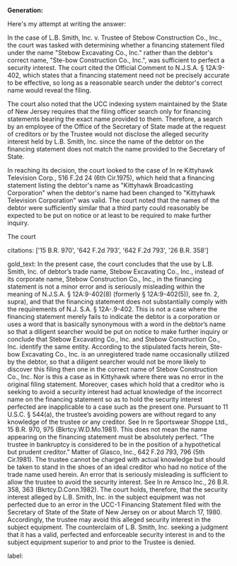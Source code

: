 **Generation:**

 Here's my attempt at writing the answer:

<answer>

In the case of L.B. Smith, Inc. v. Trustee of Stebow Construction Co., Inc., the court was tasked with determining whether a financing statement filed under the name "Stebow Excavating Co., Inc." rather than the debtor's correct name, "Ste-bow Construction Co., Inc.", was sufficient to perfect a security interest. The court cited the Official Comment to N.J.S.A. § 12A:9-402, which states that a financing statement need not be precisely accurate to be effective, so long as a reasonable search under the debtor's correct name would reveal the filing.

The court also noted that the UCC indexing system maintained by the State of New Jersey requires that the filing officer search only for financing statements bearing the exact name provided to them. Therefore, a search by an employee of the Office of the Secretary of State made at the request of creditors or by the Trustee would not disclose the alleged security interest held by L.B. Smith, Inc. since the name of the debtor on the financing statement does not match the name provided to the Secretary of State.

In reaching its decision, the court looked to the case of In re Kittyhawk Television Corp., 516 F.2d 24 (6th Cir.1975), which held that a financing statement listing the debtor's name as "Kittyhawk Broadcasting Corporation" when the debtor's name had been changed to "Kittyhawk Television Corporation" was valid. The court noted that the names of the debtor were sufficiently similar that a third party could reasonably be expected to be put on notice or at least to be required to make further inquiry.

The court

citations: ['15 B.R. 970', '642 F.2d 793', '642 F.2d 793', '26 B.R. 358']

gold_text: In the present case, the court concludes that the use by L.B. Smith, Inc. of debtor’s trade name, Stebow Excavating Co., Inc., instead of its corporate name, Stebow Construction Co., Inc., in the financing statement is not a minor error and is seriously misleading within the meaning of N.J.S.A. § 12A:9-402(8) (formerly § 12A:9-402(5)), see fn. 2, supra), and that the financing statement does not substantially comply with the requirements of N.J. S.A. § 12A-.9-402. This is not a case where the financing statement merely fails to indicate the debtor is a corporation or uses a word that is basically synonymous with a word in the debtor’s name so that a diligent searcher would be put on notice to make further inquiry or conclude that Stebow Excavating Co., Inc. and Stebow Construction Co., Inc. identify the same entity. According to the stipulated facts herein, Ste-bow Excavating Co., Inc. is an unregistered trade name occasionally utilized by the debtor, so that a diligent searcher would not be more likely to discover this filing then one in the correct name of Stebow Construction Co., Inc. Nor is this a case as in Kittyhawk where there was no error in the original filing statement. Moreover, cases which hold that a creditor who is seeking to avoid a security interest had actual knowledge of the incorrect name on the financing statement so as to hold the security interest perfected are inapplicable to a case such as the present one. Pursuant to 11 U.S.C. § 544(a), the trustee’s avoiding powers are without regard to any knowledge of the trustee or any creditor. See In re Sportswear Shoppe Ltd., 15 B.R. 970, 975 (Bkrtcy.W.D.Mo.1981). This does not mean the name appearing on the financing statement must be absolutely perfect. “The trustee in bankruptcy is considered to be in the position of a hypothetical but prudent creditor.” Matter of Glasco, Inc., 642 F.2d 793, 796 (5th Cir.1981). The trustee cannot be charged with actual knowledge but should be taken to stand in the shoes of an ideal creditor who had no notice of the trade name used herein. An error that is seriously misleading is sufficient to allow the trustee to avoid the security interest. See In re Amsco Inc., 26 B.R. 358, 363 (Bkrtcy.D.Conn.1982). The court holds, therefore, that the security interest alleged by L.B. Smith, Inc. in the subject equipment was not perfected due to an error in the UCC-1 Financing Statement filed with the Secretary of State of the State of New Jersey on or about March 17, 1980. Accordingly, the trustee may avoid this alleged security interest in the subject equipment. The counterclaim of L.B. Smith, Inc. seeking a judgment that it has a valid, perfected and enforceable security interest in and to the subject equipment superior to and prior to the Trustee is denied.

label: 
